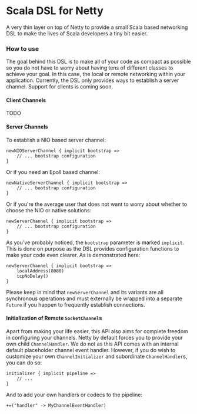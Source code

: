 # Scala DSL for Netty
A very thin layer on top of Netty to provide a small Scala based networking DSL to make the lives of Scala developers a tiny bit easier.

### How to use
The goal behind this DSL is to make all of your code as compact as possible so you do not have to worry about having tens of different classes to achieve your goal. In this case, the local or remote networking within your application. Currently, the DSL only provides ways to establish a server channel. Support for clients is coming soon.

#### Client Channels
TODO

#### Server Channels
To establish a NIO based server channel:

```
newNIOServerChannel { implicit bootstrap =>
    // ... bootstrap configuration
}
```

Or if you need an Epoll based channel:

```
newNativeServerChannel { implicit bootstrap =>
    // ... bootstrap configuration
}
```

Or if you're the average user that does not want to worry about whether to choose the NIO or native solutions:

```
newServerChannel { implicit bootstrap =>
    // ... bootstrap configuration
}
```

As you've probably noticed, the `bootstrap` parameter is marked `implicit`. This is done on purpose as the DSL provides configuration functions to make your code even clearer. As is demonstrated here:

```
newServerChannel { implicit bootstrap =>
    localAddress(8080)
    tcpNoDelay()
}
```

Please keep in mind that `newServerChannel` and its variants are all synchronous operations and must externally be wrapped into a separate `Future` if you happen to frequently establish connections.

#### Initialization of Remote `SocketChannel`s
Apart from making your life easier, this API also aims for complete freedom in configuring your channels. Netty by default forces you to provide your own child `ChannelHandler`. We do not as this API comes with an internal default placeholder channel event handler. However, if you do wish to customize your own `ChannelInitializer` and subordinate `ChannelHandler`s, you can do so:

```
initializer { implicit pipeline =>
    // ...
}
```

And to add your own handlers or codecs to the pipeline:

```
+=("handler" -> MyChannelEventHandler)
```